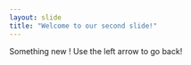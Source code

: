 ```yaml
---
layout: slide
title: "Welcome to our second slide!"
---
```

Something new !
Use the left arrow to go back!
